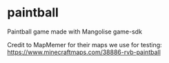 # paintball
 Paintball game made with Mangolise game-sdk

Credit to MapMemer for their maps we use for testing: https://www.minecraftmaps.com/38886-rvb-paintball